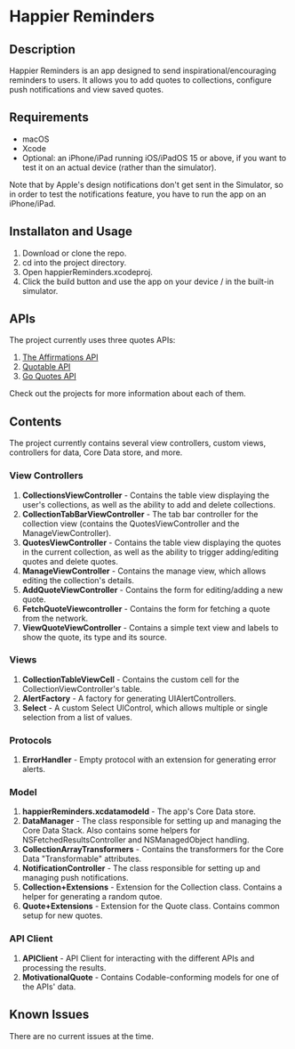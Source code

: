 #  Happier Reminders

## Description

Happier Reminders is an app designed to send inspirational/encouraging reminders to users. It allows you to add quotes to collections, configure push notifications and view saved quotes.

## Requirements

- macOS
- Xcode
- Optional: an iPhone/iPad running iOS/iPadOS 15 or above, if you want to test it on an actual device (rather than the simulator).

Note that by Apple's design notifications don't get sent in the Simulator, so in order to test the notifications feature, you have to run the app on an iPhone/iPad.

## Installaton and Usage

1. Download or clone the repo.
2. cd into the project directory.
3. Open happierReminders.xcodeproj.
4. Click the build button and use the app on your device / in the built-in simulator.

## APIs

The project currently uses three quotes APIs:

1. [The Affirmations API](https://github.com/annthurium/affirmations/)
2. [Quotable API](https://github.com/lukePeavey/quotable)
3. [Go Quotes API](https://github.com/amsavarthan/goquotes-api)

Check out the projects for more information about each of them.

## Contents

The project currently contains several view controllers, custom views, controllers for data, Core Data store, and more.

### View Controllers

1. **CollectionsViewController** - Contains the table view displaying the user's collections, as well as the ability to add and delete collections.
2. **CollectionTabBarViewController** - The tab bar controller for the collection view (contains the QuotesViewController and the ManageViewController).
3. **QuotesViewController** - Contains the table view displaying the quotes in the current collection, as well as the ability to trigger adding/editing quotes and delete quotes.
4. **ManageViewController** - Contains the manage view, which allows editing the collection's details.
5. **AddQuoteViewController** - Contains the form for editing/adding a new quote.
6. **FetchQuoteViewcontroller** - Contains the form for fetching a quote from the network.
7. **ViewQuoteViewController** - Contains a simple text view and labels to show the quote, its type and its source.

### Views

1. **CollectionTableViewCell** - Contains the custom cell for the CollectionViewController's table.
2. **AlertFactory** - A factory for generating UIAlertControllers.
3. **Select** - A custom Select UIControl, which allows multiple or single selection from a list of values.

### Protocols

1. **ErrorHandler** - Empty protocol with an extension for generating error alerts.

### Model

1. **happierReminders.xcdatamodeld** - The app's Core Data store.
2. **DataManager** - The class responsible for setting up and managing the Core Data Stack. Also contains some helpers for NSFetchedResultsController and NSManagedObject handling.
3. **CollectionArrayTransformers** - Contains the transformers for the Core Data "Transformable" attributes.
4. **NotificationController** - The class responsible for setting up and managing push notifications.
5. **Collection+Extensions** - Extension for the Collection class. Contains a helper for generating a random qutoe.
6. **Quote+Extensions** - Extension for the Quote class. Contains common setup for new quotes.

### API Client

1. **APIClient** - API Client for interacting with the different APIs and processing the results.
2. **MotivationalQuote** - Contains Codable-conforming models for one of the APIs' data.

## Known Issues

There are no current issues at the time.
